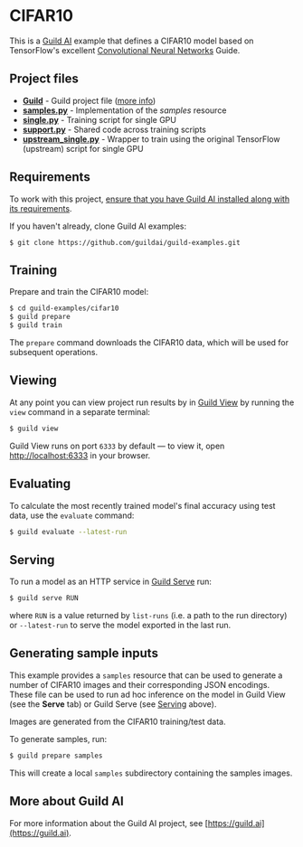 # CIFAR10

This is a [Guild AI](http://guild.ai) example that defines a CIFAR10
model based on TensorFlow's excellent [Convolutional Neural
Networks](https://www.tensorflow.org/tutorials/deep_cnn/) Guide.

## Project files

- **[Guild](Guild)** - Guild project file ([more info](https://guild.ai/project-reference/))
- **[samples.py](samples.py)** - Implementation of the *samples* resource
- **[single.py](single.py)** - Training script for single GPU
- **[support.py](support.py)** - Shared code across training scripts
- **[upstream_single.py](upstream_single.py)** - Wrapper to train
  using the original TensorFlow (upstream) script for single GPU

## Requirements

To work with this project, [ensure that you have Guild AI installed along
with its requirements](https://guild.ai/getting-started/setup/).

If you haven't already, clone Guild AI examples:

```
$ git clone https://github.com/guildai/guild-examples.git
```

## Training

Prepare and train the CIFAR10 model:

``` bash
$ cd guild-examples/cifar10
$ guild prepare
$ guild train
```

The `prepare` command downloads the CIFAR10 data, which will be used
for subsequent operations.

## Viewing

At any point you can view project run results by in [Guild
View](https://guild.ai/user-guide/guild-view) by running the
`view` command in a separate terminal:

``` bash
$ guild view
```

Guild View runs on port `6333` by default &mdash; to view it,
open [http://localhost:6333](http://localhost:6333) in your browser.

## Evaluating

To calculate the most recently trained model's final accuracy using
test data, use the `evaluate` command:

``` bash
$ guild evaluate --latest-run
```

## Serving

To run a model as an HTTP service in [Guild
Serve](https://guild.ai/user-guide/guild-serve/) run:

``` bash
$ guild serve RUN
```

where `RUN` is a value returned by `list-runs` (i.e. a path to the run
directory) or `--latest-run` to serve the model exported in the last
run.

## Generating sample inputs

This example provides a `samples` resource that can be used to
generate a number of CIFAR10 images and their corresponding JSON
encodings. These file can be used to run ad hoc inference on the model
in Guild View (see the **Serve** tab) or Guild Serve
(see [Serving](#user-content-serving) above).

Images are generated from the CIFAR10 training/test data.

To generate samples, run:

``` bash
$ guild prepare samples
```

This will create a local `samples` subdirectory containing the samples
images.

## More about Guild AI

For more information about the Guild AI project, see
[https://guild.ai](https://guild.ai).
